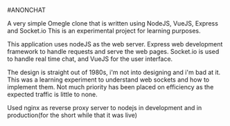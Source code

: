 #ANONCHAT

A very simple Omegle clone that is written using NodeJS, VueJS, Express and Socket.io
This is an experimental project for learning purposes.

This application uses nodeJS as the web server. Express web development framework to handle requests and serve the web pages.
Socket.io is used to handle real time chat, and VueJS for the user interface.

The design is straight out of 1980s, i'm not into designing and i'm bad at it. 
This was a learning experiment to understand web sockets and how to implement them. Not much priority has been placed on efficiency as the expected traffic is little to none. 

Used nginx as reverse proxy server to nodejs in development and in production(for the short while that it was live)
